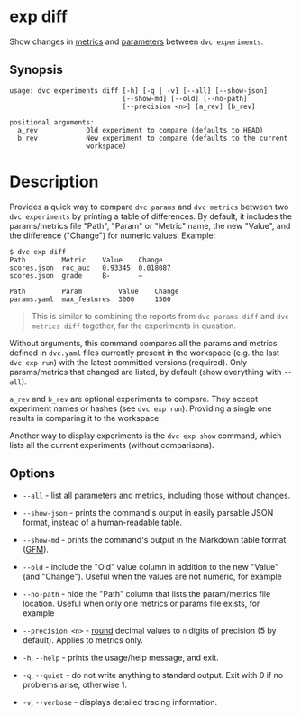 # exp diff

Show changes in [metrics](/doc/command-reference/metrics) and
[parameters](/doc/command-reference/params) between `dvc experiments`.

## Synopsis

```usage
usage: dvc experiments diff [-h] [-q | -v] [--all] [--show-json]
                            [--show-md] [--old] [--no-path]
                            [--precision <n>] [a_rev] [b_rev]

positional arguments:
  a_rev            Old experiment to compare (defaults to HEAD)
  b_rev            New experiment to compare (defaults to the current
                   workspace)
```

# Description

Provides a quick way to compare `dvc params` and `dvc metrics` between two
`dvc experiments` by printing a table of differences. By default, it includes
the params/metrics file "Path", "Param" or "Metric" name, the new "Value", and
the difference ("Change") for numeric values. Example:

```dvc
$ dvc exp diff
Path         Metric    Value    Change
scores.json  roc_auc   0.93345  0.018087
scores.json  grade     B-       —

Path         Param         Value    Change
params.yaml  max_features  3000     1500
```

> This is similar to combining the reports from `dvc params diff` and
> `dvc metrics diff` together, for the experiments in question.

Without arguments, this command compares all the params and metrics defined in
`dvc.yaml` files currently present in the <abbr>workspace</abbr> (e.g. the last
`dvc exp run`) with the latest committed versions (required). Only
params/metrics that changed are listed, by default (show everything with
`--all`).

`a_rev` and `b_rev` are optional experiments to compare. They accept experiment
names or hashes (see `dvc exp run`). Providing a single one results in comparing
it to the workspace.

Another way to display experiments is the `dvc exp show` command, which lists
all the current experiments (without comparisons).

## Options

- `--all` - list all parameters and metrics, including those without changes.

- `--show-json` - prints the command's output in easily parsable JSON format,
  instead of a human-readable table.

- `--show-md` - prints the command's output in the Markdown table format
  ([GFM](https://github.github.com/gfm/#tables-extension-)).

- `--old` - include the "Old" value column in addition to the new "Value" (and
  "Change"). Useful when the values are not numeric, for example

- `--no-path` - hide the "Path" column that lists the param/metrics file
  location. Useful when only one metrics or params file exists, for example

- `--precision <n>` -
  [round](https://docs.python.org/3/library/functions.html#round) decimal values
  to `n` digits of precision (5 by default). Applies to metrics only.

- `-h`, `--help` - prints the usage/help message, and exit.

- `-q`, `--quiet` - do not write anything to standard output. Exit with 0 if no
  problems arise, otherwise 1.

- `-v`, `--verbose` - displays detailed tracing information.

